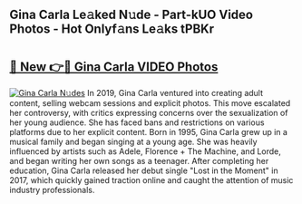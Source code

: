 ## Gina Carla Le𝚊ked N𝚞de - Part-kUO Video Photos - Hot Onlyf𝚊ns Le𝚊ks tPBKr

# <h2><a href="http://ac20628.deff.icu/?id=Gina+Carla">🔗 New 👉🔴 Gina Carla VIDEO Photos</a></h2>

[![Gina Carla N𝚞des](https://i.imgur.com/rIISA9y.gif)](http://ac20628.deff.icu/?id=Gina+Carla)
In 2019, Gina Carla ventured into creating adult content, selling webcam sessions and explicit photos. This move escalated her controversy, with critics expressing concerns over the sexualization of her young audience. She has faced bans and restrictions on various platforms due to her explicit content. Born in 1995, Gina Carla grew up in a musical family and began singing at a young age. She was heavily influenced by artists such as Adele, Florence + The Machine, and Lorde, and began writing her own songs as a teenager. After completing her education, Gina Carla released her debut single "Lost in the Moment" in 2017, which quickly gained traction online and caught the attention of music industry professionals.
